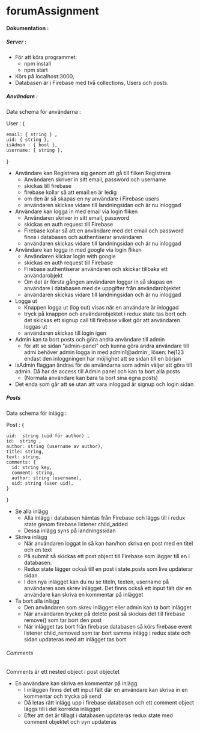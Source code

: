 # forumAssignment


#### Dokumentation : 
 
##### Server :
- För att köra programmet: 
  - npm install
  - npm start
- Körs på localhost:3000,
- Databasen är i Firebase med två collections, Users och posts.   

 

##### Användare : 
 
Data schema för användarna : 
 
 User : {
 
    email: { string } ,
    uid: { string }, 
    isAdmin : { bool },
    username: { string },
   
}


- Användare kan Registrera sig genom att gå till fliken Registrera
    - Användaren skriver in sitt email, password och username
    - skickas till firebase
    - firebase kollar så att email:en är ledig 
    - om den är så skapas en ny användare i Firebase users 
    - användaren skickas vidare till landningsidan och är nu inloggad
- Användare kan logga in med email via login fliken  
  - Användaren skriver in sitt email, password
  - skickas en auth request till Firebase
  - Firebase kollar så att en användare med det email och password finns i databasen och authentiserar användaren
  - användaren skickas vidare till landningsidan och är nu inloggad
- Användare kan logga in med google via login fliken  
  - Användaren klickar login with google
  - skickas en auth request till Firebase
  - Firebase authentiserar användaren och skickar tillbaka ett användarobjekt
  - Om det är första gången användaren loggar in så skapas en användare i databasen med de uppgifter från användarobjektet 
  - användaren skickas vidare till landningsidan och är nu inloggad
- Logga ut
  - Knappen logga ut (log out) visas när en användare är inloggad
  - tryck på knappen och användarobjektet i redux state tas bort och det skickas ett signup call till firebase vilket gör att användaren loggas ut
  - användaren skickas till login igen
- Admin kan ta bort posts och göra andra användare till admin
  - för att se sidan “admin-panel” och kunna göra andra användare till admi behöver admin logga in med admin1@admin , lösen: hej123  endast den inloggningen har möjlighet att se sidan till en början  
- isAdmin flaggan ändras för de användarna som  admin väljer att göra till admin. Då har de access till Admin panel och kan ta bort alla posts
   - (Normala användare kan bara ta bort sina egna posts)
- Det enda som går att se utan att vara inloggad är signup och login sidan

##### Posts

Data schema för inlägg : 

Post : {

    uid:  string (uid för author) ,
    id:  string ,
    author: string (username av author),
    title: string,
    text: string,
    comments: {
      id: string key,
      comment: string,
      author: string (username),
      uid: string (user uid),
    }
}

  
- Se alla inlägg
  - Alla inlägg i databasen hämtas från Firebase och läggs till i redux state genom firebase listener child_added
  - Dessa inlägg syns på landningssidan 
- Skriva inlägg 
  - När användaren loggat in så kan han/hon skriva en post med en titel och en text
  - På submit så skickas ett post object till Firebase som lägger till en i databasen.
  - Redux state lägger också till en post i state.posts som live updaterar sidan
  - I den nya inlägget kan du nu se titeln, texten, username på användaren som skrev inlägget. Det finns också ett input fält där en användare kan skriva en kommentar på inlägget  
- Ta bort alla inlägg 
  - Den användaren som skrev inlägget eller admin kan ta bort inlägget
  - När användaren trycker på delete post så skickas det till firebase remove() som tar bort den post
  - När inlägget tas bort från firebase databasen så körs firebase event listener child_removed som tar bort samma inlägg i redux state och sidan updateras med att inlägget tas bort
  
 ###### Comments
 Comments är ett nested object i post objectet
 
 - En användare kan skriva en kommentar på inlägg
   - I inläggen finns det ett input fält där en användare kan skriva in en kommentar och trycka på send
   - Då letas rätt inlägg upp i firebase databasen och ett comment object läggs till i det korrekta inlägget
   - Efter att det är tillagt i databasen updateras redux state med comment objektet och vyn updateras

 
